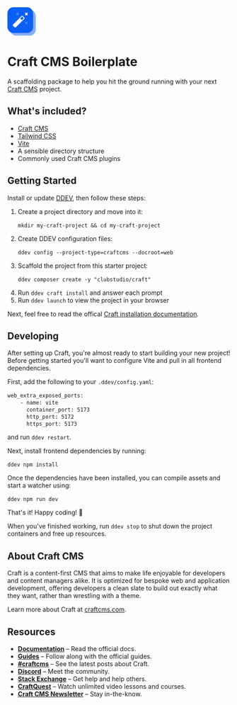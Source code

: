 <img src="./src/svg/logo.svg" width="64">

# Craft CMS Boilerplate

A scaffolding package to help you hit the ground running with your next [Craft CMS](https://craftcms.com) project.

## What's included?

* [Craft CMS](https://craftcms.com)
* [Tailwind CSS](https://tailwindcss.com)
* [Vite](https://vite.dev/)
* A sensible directory structure
* Commonly used Craft CMS plugins

## Getting Started

Install or update [DDEV](https://ddev.com/), then follow these steps:

1. Create a project directory and move into it:
   ```
   mkdir my-craft-project && cd my-craft-project
   ```
2. Create DDEV configuration files:
   ```
   ddev config --project-type=craftcms --docroot=web
   ```
3. Scaffold the project from this starter project:
   ```
   ddev composer create -y "clubstudio/craft"
   ```
4. Run `ddev craft install` and answer each prompt
5. Run `ddev launch` to view the project in your browser

Next, feel free to read the offical [Craft installation documentation](https://craftcms.com/docs/5.x/install.html).

## Developing

After setting up Craft, you're almost ready to start building your new project! Before getting started you'll want to configure Vite and pull in all frontend dependencies.

First, add the following to your `.ddev/config.yaml`:

```
web_extra_exposed_ports:
    - name: vite
      container_port: 5173
      http_port: 5172
      https_port: 5173
```

and run `ddev restart`.

Next, install frontend dependencies by running:

```
ddev npm install
```

Once the dependencies have been installed, you can compile assets and start a watcher using:

```
ddev npm run dev
```

That's it! Happy coding! 🎉

When you've finished working, run `ddev stop` to shut down the project containers and free up resources.

## About Craft CMS

Craft is a content-first CMS that aims to make life enjoyable for developers and content managers alike. It is optimized for bespoke web and application development, offering developers a clean slate to build out exactly what they want, rather than wrestling with a theme.

Learn more about Craft at [craftcms.com](https://craftcms.com).

## Resources
- **[Documentation](https://craftcms.com/docs)** – Read the official docs.
- **[Guides](https://craftcms.com/guides)** – Follow along with the official guides.
- **[#craftcms](https://x.com/hashtag/craftcms)** – See the latest posts about Craft.
- **[Discord](https://craftcms.com/discord)** – Meet the community.
- **[Stack Exchange](http://craftcms.stackexchange.com)** – Get help and help others.
- **[CraftQuest](https://craftquest.io)** – Watch unlimited video lessons and courses.
- **[Craft CMS Newsletter](https://craftcms.com/newsletter)** – Stay in-the-know.
